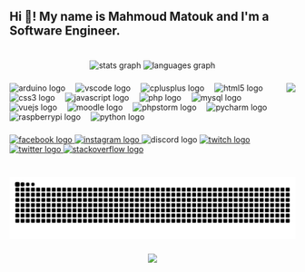 <h2 align="left">Hi 👋! My name is Mahmoud Matouk and I'm a Software Engineer.</h2>

###

<br clear="both">

<div align="center">
  <img src="https://github-readme-stats.vercel.app/api?username=Mahmoud-Matouk&hide_title=false&hide_rank=false&show_icons=true&include_all_commits=true&count_private=true&disable_animations=false&theme=dracula&locale=en&hide_border=false" height="150" alt="stats graph"  />
  <img src="https://github-readme-stats.vercel.app/api/top-langs?username=Mahmoud-Matouk&locale=en&hide_title=false&layout=compact&card_width=320&langs_count=6&theme=dracula&hide_border=false" height="140" alt="languages graph"  />
</div>

###

<img align="right" height="150" src="https://i.imgflip.com/8gsgfk.jpg"  />

###

<div align="left">
  <img src="https://cdn.jsdelivr.net/gh/devicons/devicon/icons/arduino/arduino-original.svg" height="30" alt="arduino logo"  />
  <img width="10" />
  <img src="https://cdn.jsdelivr.net/gh/devicons/devicon/icons/vscode/vscode-original.svg" height="30" alt="vscode logo"  />
  <img width="10" />
  <img src="https://cdn.jsdelivr.net/gh/devicons/devicon/icons/cplusplus/cplusplus-original.svg" height="30" alt="cplusplus logo"  />
  <img width="10" />
  <img src="https://cdn.jsdelivr.net/gh/devicons/devicon/icons/html5/html5-original.svg" height="30" alt="html5 logo"  />
  <img width="10" />
  <img src="https://cdn.jsdelivr.net/gh/devicons/devicon/icons/css3/css3-original.svg" height="30" alt="css3 logo"  />
  <img width="10" />
  <img src="https://cdn.jsdelivr.net/gh/devicons/devicon/icons/javascript/javascript-original.svg" height="30" alt="javascript logo"  />
  <img width="10" />
  <img src="https://cdn.jsdelivr.net/gh/devicons/devicon/icons/php/php-original.svg" height="30" alt="php logo"  />
  <img width="10" />
  <img src="https://cdn.jsdelivr.net/gh/devicons/devicon/icons/mysql/mysql-original.svg" height="30" alt="mysql logo"  />
  <img width="10" />
  <img src="https://cdn.jsdelivr.net/gh/devicons/devicon/icons/vuejs/vuejs-original.svg" height="30" alt="vuejs logo"  />
  <img width="10" />
  <img src="https://cdn.jsdelivr.net/gh/devicons/devicon/icons/moodle/moodle-original.svg" height="30" alt="moodle logo"  />
  <img width="10" />
  <img src="https://cdn.jsdelivr.net/gh/devicons/devicon/icons/phpstorm/phpstorm-original.svg" height="30" alt="phpstorm logo"  />
  <img width="10" />
  <img src="https://cdn.jsdelivr.net/gh/devicons/devicon/icons/pycharm/pycharm-original.svg" height="30" alt="pycharm logo"  />
  <img width="10" />
  <img src="https://cdn.jsdelivr.net/gh/devicons/devicon/icons/raspberrypi/raspberrypi-original.svg" height="30" alt="raspberrypi logo"  />
  <img width="10" />
  <img src="https://cdn.jsdelivr.net/gh/devicons/devicon/icons/python/python-original.svg" height="30" alt="python logo"  />
</div>

###

<div align="left">
  <a href="https://www.facebook.com/profile.php?id=100010768353452" target="_blank">
    <img src="https://raw.githubusercontent.com/maurodesouza/profile-readme-generator/master/src/assets/icons/social/facebook/default.svg" width="45" height="35" alt="facebook logo"  />
  </a>
  <a href="https://www.instagram.com/mahmoud.matouk_/" target="_blank">
    <img src="https://raw.githubusercontent.com/maurodesouza/profile-readme-generator/master/src/assets/icons/social/instagram/default.svg" width="45" height="35" alt="instagram logo"  />
  </a>
  <img src="https://raw.githubusercontent.com/maurodesouza/profile-readme-generator/master/src/assets/icons/social/discord/default.svg" width="45" height="35" alt="discord logo"  />
  <a href="https://www.twitch.tv/esig_" target="_blank">
    <img src="https://raw.githubusercontent.com/maurodesouza/profile-readme-generator/master/src/assets/icons/social/twitch/default.svg" width="45" height="35" alt="twitch logo"  />
  </a>
  <a href="https://twitter.com/Mahmoud_Matouk_" target="_blank">
    <img src="https://raw.githubusercontent.com/maurodesouza/profile-readme-generator/master/src/assets/icons/social/twitter/default.svg" width="45" height="35" alt="twitter logo"  />
  </a>
  <a href="https://stackoverflow.com/users/20026770/mahmoud-m-matouk" target="_blank">
    <img src="https://raw.githubusercontent.com/maurodesouza/profile-readme-generator/master/src/assets/icons/social/stackoverflow/default.svg" width="45" height="35" alt="stackoverflow logo"  />
  </a>
</div>

###

<br clear="both">

<img src="https://raw.githubusercontent.com/Mahmoud-Matouk/Mahmoud-Matouk/output/snake.svg" alt="Snake animation" />

###

<div align="center">
  <img src="https://profile-counter.glitch.me/Mahmoud-Matouk/count.svg?"  />
</div>

###
